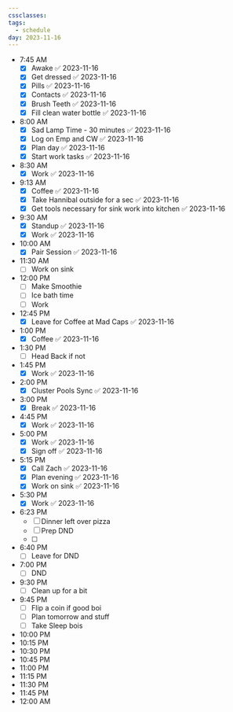 ```yaml
---
cssclasses: 
tags:
  - schedule
day: 2023-11-16
---
```


- <span class="green">7:45 AM</span>
	- [x] Awake ✅ 2023-11-16
	- [x] Get dressed ✅ 2023-11-16
	- [x] Pills ✅ 2023-11-16
	- [x] Contacts ✅ 2023-11-16
	- [x] Brush Teeth ✅ 2023-11-16
	- [x] Fill clean water bottle ✅ 2023-11-16
- <span class="green">8:00 AM</span>
	- [x] Sad Lamp Time - 30 minutes ✅ 2023-11-16
	- [x] Log on Emp and CW ✅ 2023-11-16
	- [x] Plan day ✅ 2023-11-16
	- [x] Start work tasks ✅ 2023-11-16
- <span class="green">8:30 AM</span>
	- [x] Work ✅ 2023-11-16
- <span class="green">9:13 AM</span>
	- [x] Coffee ✅ 2023-11-16
	- [x] Take Hannibal outside for a sec ✅ 2023-11-16
	- [x] Get tools necessary for sink work into kitchen ✅ 2023-11-16
- <span class="green">9:30 AM</span>
	- [x] Standup ✅ 2023-11-16
	- [x] Work ✅ 2023-11-16
- <span class="green">10:00 AM</span>
	- [x] Pair Session ✅ 2023-11-16
- <span class="green">11:30 AM</span>
	- [ ] Work on sink
- <span class="green">12:00 PM</span>
	- [ ] Make Smoothie
	- [ ] Ice bath time
	- [ ] Work
- <span class="green">12:45 PM</span>
	- [x] Leave for Coffee at Mad Caps ✅ 2023-11-16
- <span class="green">1:00 PM</span>
	- [x] Coffee ✅ 2023-11-16
- <span class="green">1:30 PM</span>
	- [ ] Head Back if not
- <span class="green">1:45 PM</span>
	- [x] Work ✅ 2023-11-16
- <span class="green">2:00 PM</span>
	- [x] Cluster Pools Sync ✅ 2023-11-16
- <span class="green">3:00 PM</span>
	- [x] Break ✅ 2023-11-16
- <span class="green">4:45 PM</span>
	- [x] Work ✅ 2023-11-16
- <span class="green">5:00 PM</span>
	- [x] Work ✅ 2023-11-16
	- [x] Sign off ✅ 2023-11-16
- <span class="green">5:15 PM</span>
	- [x] Call Zach ✅ 2023-11-16
	- [x] Plan evening ✅ 2023-11-16
	- [x] Work on sink ✅ 2023-11-16
- <span class="green">5:30 PM</span>
	- [x] Work ✅ 2023-11-16
- <span class="green">6:23 PM</span>
	- [ ] Dinner left over pizza
	- [ ] Prep DND
	- [ ] 
- <span class="green">6:40 PM</span>
	- [ ] Leave for DND
- <span class="green">7:00 PM</span>
	- [ ] DND
- <span class="green">9:30 PM</span>
	- [ ] Clean up for a bit
- <span class="green">9:45 PM</span>
	- [ ] Flip a coin if good boi
	- [ ] Plan tomorrow and stuff
	- [ ] Take Sleep bois
- <span class="green">10:00 PM</span>
- <span class="green">10:15 PM</span>
- <span class="green">10:30 PM</span>
- <span class="green">10:45 PM</span>
- <span class="green">11:00 PM</span>
- <span class="green">11:15 PM</span>
- <span class="green">11:30 PM</span>
- <span class="green">11:45 PM</span>
- <span class="green">12:00 AM</span>
